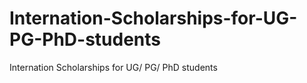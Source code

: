 # Internation-Scholarships-for-UG-PG-PhD-students
Internation Scholarships for UG/ PG/ PhD students
